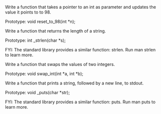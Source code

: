Write a function that takes a pointer to an int as parameter and updates the value it points to to 98.



Prototype: void reset_to_98(int *n);

Write a function that returns the length of a string.



Prototype: int _strlen(char *s);

FYI: The standard library provides a similar function: strlen. Run man strlen to learn more.

Write a function that swaps the values of two integers.



Prototype: void swap_int(int *a, int *b);

Write a function that prints a string, followed by a new line, to stdout.



Prototype: void _puts(char *str);

FYI: The standard library provides a similar function: puts. Run man puts to learn more.


